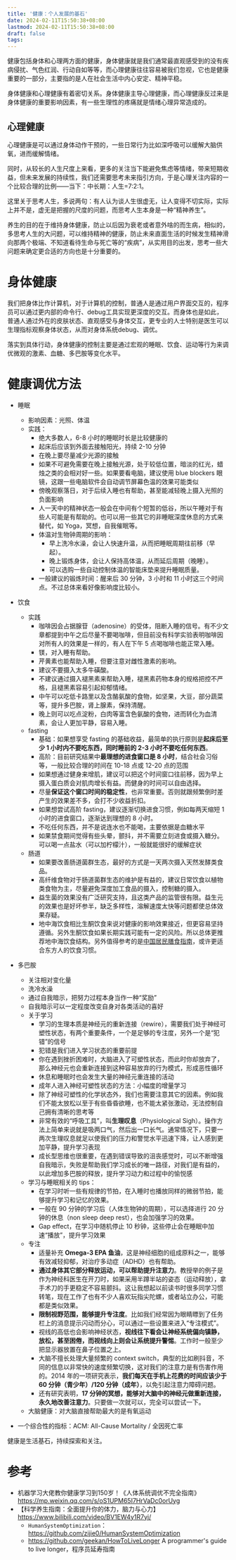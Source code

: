 ```yaml
---
title: '健康：个人发展的基石'
date: 2024-02-11T15:50:38+08:00
lastmod: 2024-02-11T15:50:38+08:00
draft: false
tags: 
---
```


健康包括身体和心理两方面的健康，身体健康就是我们通常最直观感受到的没有疾病侵扰、气色红润、行动自如等等，而心理健康往往容易被我们忽视，它也是健康重要的一部分，主要指的是人在社会生活中内心安定、精神平稳。

身体健康和心理健康有着密切关系。身体健康主导心理健康，而心理健康反过来是身体健康的重要影响因素，有一些生理性的疼痛就是情绪心理异常造成的。

## 心理健康

心理健康是可以通过身体动作干预的，一些日常行为比如深呼吸可以缓解大脑供氧，进而缓解情绪。

同时，从较长的人生尺度上来看，更多的关注当下能避免焦虑等情绪，带来短期收益，但未来发展的持续性，我们还需要思考未来指引方向，于是心理关注内容的一个比较合理的比例——当下：中长期：人生=7:2:1。

这里关于思考人生，多说两句：有人认为谈人生很虚无，让人变得不切实际，实际上并不是，虚无是把握的尺度的问题，而思考人生本身是一种“精神养生”。

养生的目的在于维持身体健康，防止以后因为衰老或者意外啥的而生病，相似的，多思考人生的大问题，可以维持精神的健康，防止未来直面生活的时候发生精神滑向那两个极端、不知道看待生命与死亡等的“疾病”，从实用目的出发，思考一些大问题来确定更合适的方向也是十分重要的。

# 身体健康

我们把身体比作计算机，对于计算机的控制，普通人是通过用户界面交互的，程序员可以通过更内部的命令行、debug工具实现更深度的交互。而身体也是如此，普通人通过外在的皮肤状态、直观感受与身体交互，更专业的人士特别是医生可以生理指标观察身体状态，从而对身体系统debug、调优。

落实到具体行动，身体健康的控制主要是通过宏观的睡眠、饮食、运动等行为来调优微观的激素、血糖、多巴胺等变化水平。

# 健康调优方法

*   睡眠
    *   影响因素：光照、体温
    *   实践：
        *   绝大多数人，6-8 小时的睡眠时长是比较健康的
        *   起床后应该到外面去接触阳光，持续 2-10 分钟
        *   在晚上要尽量减少光源的接触
        *   如果不可避免需要在晚上接触光源，处于较低位置，暗淡的红光，蜡烛之类的会相对好一些。如果要看电脑，建议使用 blue blockers 眼镜，这跟一些电脑软件会自动调节屏幕色温的效果可能类似
        *   傍晚观察落日，对于后续入睡也有帮助，甚至能减轻晚上摄入光照的负面影响
        *   人一天中的精神状态一般会在中间有个短暂的低谷，所以午睡对于有些人可能是有帮助的。也可以用一些其它的非睡眠深度休息的方式来替代，如 Yoga，冥想，自我催眠等。
        *   体温对生物钟周期的影响：
            *   早上洗冷水澡，会让人快速升温，从而把睡眠周期往前移（早起）。
            *   晚上锻炼身体，会让人保持高体温，从而延后周期（晚睡）。
            *   可以选购一些自动控制体温的智能床垫来提升睡眠质量。
        *   一般建议的锻炼时间：醒来后 30 分钟，3 小时和 11 小时这三个时间点。不过总体来看好像影响度比较小。

*   饮食
    *   实践
        *   咖啡因会占据腺苷（adenosine）的受体，阻断入睡的信号。有不少文章都提到中午之后尽量不要喝咖啡，但目前没有科学实验表明咖啡因对所有人的效果是一样的，有人在下午 5 点喝咖啡也能正常入睡。
        *   镁，对入睡有帮助。
        *   芹黄素也能帮助入睡，但要注意对雌性激素的影响。
        *   建议不要摄入太多牛磺酸。
        *   不建议通过摄入褪黑素来帮助入睡，褪黑素药物本身的规格把控不严格，且褪黑素容易引起抑郁情绪。
        *   中午可以吃低卡路里以及含酪氨酸的食物，如坚果，大豆，部分蔬菜等，提升多巴胺，肾上腺素，保持清醒。
        *   晚上则可以吃点淀粉，白肉等富含色氨酸的食物，进而转化为血清素，会让人更加平静，容易入睡。
    *   fasting
        *   基础：如果想享受 fasting 的基础收益，最简单的执行原则是**起床后至少 1 小时内不要吃东西，同时睡前的 2-3 小时不要吃任何东西**。
        *   高阶：目前研究结果中**最理想的进食窗口是 8 小时**，结合社会习俗等，一般比较合理的时间在 10-18 点或 12-20 点的范围
        *   如果想通过健身来增肌，建议可以把这个时间窗口往前移，因为早上摄入蛋白质会对肌肉增长有益。而健身的时间可以自由选择。
        *   尽量**保证这个窗口时间的稳定性**，也非常重要。否则就跟频繁倒时差产生的效果差不多，会打不少收益折扣。
        *   如果想尝试高阶 fasting，建议逐渐切换进食习惯，例如每两天缩短 1 小时的进食窗口，逐渐达到理想的 8 小时。
        *   不吃任何东西，并不是说连水也不能喝，主要依据是血糖水平
        *   如果禁食期间觉得有些头晕，颤抖，并不需要立刻进食或摄入糖分。可以喝一点盐水（可以加柠檬汁），一般就能很好的缓解症状
    *   肠道
        *   如果要改善肠道菌群生态，最好的方式是一天两次摄入天然发酵类食品。
        *   高纤维食物对于肠道菌群生态的维护是有益的，建议日常饮食以植物类食物为主，尽量避免深度加工食品的摄入，控制糖的摄入。
        *   益生菌的效果没有广泛研究支持，且这类产品的监管很有限。益生元的效果也是好坏参半，缺乏多样性，溶解速度太快等问题都使总体效果存疑。
        *   地中海饮食相比生酮饮食来说对健康的影响效果接近，但更容易坚持遵循。另外生酮饮食如果长期实践可能有一定的风险。所以总体更推荐地中海饮食结构。另外值得参考的是[中国居民膳食指南](https://sspai.com/post/72984)，或许更适合东方人的饮食习惯。
*   多巴胺
    *   关注相对变化量
    *   洗冷水澡
    *   通过自我暗示，把努力过程本身当作一种“奖励”
    *   自我暗示可以一定程度改变自身对各类活动的喜好
    *   关于学习
        *   学习的生理本质是神经元的重新连接（rewire），需要我们处于神经可塑性状态，有两个重要条件，一个是足够的专注度，另外一个是“犯错”的信号
        *   犯错是我们进入学习状态的重要前提
        *   你在遇到挫折困难时，大脑进入了可塑性状态，而此时你却放弃了，那么神经元也会重新连接到这种容易放弃的行为模式，形成恶性循环
        *   休息和睡眠时也会发生大量的神经元重连接的活动
        *   成年人进入神经可塑性状态的方法：小幅度的增量学习
        *   除了神经可塑性的化学状态外，我们也需要注意其它的因素。例如我们不能太放松以至于有些昏昏欲睡，也不能太紧张激动，无法控制自己拥有清晰的思考等
        *   非常有效的“呼吸工具”，叫**生理叹息**（Physiological Sigh）。操作方法上简单来说就是吸两口气，然后出一口长气。通常情况下，只要一两次生理叹息就足以使我们的压力和警觉水平迅速下降，让人感到更加平静，提升学习表现
        *   成长型思维也很重要，在遇到错误导致的沮丧感觉时，可以不断增强自我暗示，失败是帮助我们学习成长的唯一路径，对我们是有益的，以此增加多巴胺的释放，提升学习动力和过程中的愉悦感
    *   学习与睡眠相关的 tips：
        *   在学习时听一些有规律的节拍，在入睡时也播放同样的微弱节拍，能够提升学习和记忆的效果。
        *   一般在 90 分钟的学习后（人体生物钟的周期），可以选择进行 20 分钟的休息（non sleep deep rest），也会加强学习的效果。
        *   Gap effect，在学习中随机停止 10 秒钟，这些停止会在睡眠中加速“播放”，提升学习效果
    *   专注
        *   适量补充 **Omega-3 EPA 鱼油**，这是神经细胞的组成原料之一，能够有效减轻抑郁，对治疗多动症（ADHD）也有帮助。
        *   **通过身体其它部分释放运动，可以帮助提升注意力**。教授举的例子是作为神经科医生在开刀时，如果采用半蹲半站的姿态（运动释放），拿手术刀的手更稳定不容易颤抖。这让我想起以前读书时很多同学习惯转笔，现在工作了也有不少人喜欢玩指尖陀螺，或者站立办公，可能都是类似效果。
        *   **限制视野范围，能够提升专注度**。比如我们经常因为眼睛瞟到了任务栏上的消息提示闪动而分心，可以通过一些设置来进入“专注模式”。
        *   视线的高低也会影响神经状态，**视线往下看会让神经系统偏向镇静，放松，甚至困倦，而视线向上则会让系统提升警惕**。工作时一般至少把显示器放置在鼻子位置之上。
        *   大脑不擅长处理大量频繁的 context switch，典型的比如刷抖音，不同的信息以非常快的速度频繁切换，这对我们的注意力是有伤害作用的。2014 年的一项研究表示，**我们每天在手机上花费的时间应该少于 60 分钟（青少年）/120 分钟（成年）**，以免引起注意力障碍问题。
        *   还有研究表明，**17 分钟的冥想，能够对大脑中的神经元做重新连接，永久地改善注意力**。只要做一次就可以，完全可以尝试一下。
    *   大脑健康：对大脑直接帮助最大的是有氧运动
*   一个综合性的指标：ACM: All-Cause Mortality / 全因死亡率



健康是生活基石，持续探索和关注。

# 参考

*   机器学习大佬教你健康学习到150岁！《人体系统调优不完全指南》https://mp.weixin.qq.com/s/oS1UPM65I7HrVaDc0orUyg
*   【科学养生指南：全面提升你的体力，脑力与心力】 https://www.bilibili.com/video/BV1EW4y1R7yi/
    *   `HumanSystemOptimization`：https://github.com/zijie0/HumanSystemOptimization
    *   https://github.com/geekan/HowToLiveLonger A programmer's guide to live longer，程序员延寿指南
